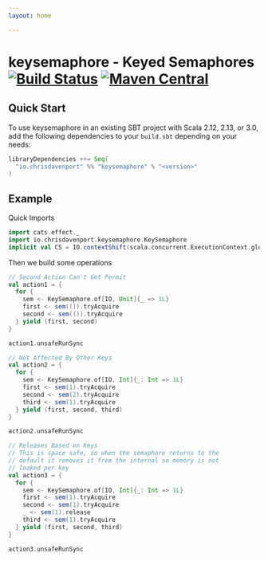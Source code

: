 ```yaml
---
layout: home

---
```


# keysemaphore - Keyed Semaphores [![Build Status](https://travis-ci.com/ChristopherDavenport/keysemaphore.svg?branch=master)](https://travis-ci.com/ChristopherDavenport/keysemaphore) [![Maven Central](https://maven-badges.herokuapp.com/maven-central/io.chrisdavenport/keysemaphore_2.12/badge.svg)](https://maven-badges.herokuapp.com/maven-central/io.chrisdavenport/keysemaphore_2.12)

## Quick Start

To use keysemaphore in an existing SBT project with Scala 2.12, 2.13, or 3.0, add the following dependencies to your
`build.sbt` depending on your needs:

```scala
libraryDependencies ++= Seq(
  "io.chrisdavenport" %% "keysemaphore" % "<version>"
)
```

## Example

Quick Imports

```scala mdoc:silent
import cats.effect._
import io.chrisdavenport.keysemaphore.KeySemaphore
implicit val CS = IO.contextShift(scala.concurrent.ExecutionContext.global)
```

Then we build some operations

```scala mdoc
// Second Action Can't Get Permit
val action1 = {
  for {
    sem <- KeySemaphore.of[IO, Unit]{_ => 1L}
    first <- sem(()).tryAcquire
    second <- sem(()).tryAcquire
  } yield (first, second)
}

action1.unsafeRunSync

// Not Affected By Other Keys
val action2 = {
  for {
    sem <- KeySemaphore.of[IO, Int]{_: Int => 1L}
    first <- sem(1).tryAcquire
    second <- sem(2).tryAcquire
    third <- sem(1).tryAcquire
  } yield (first, second, third)
}

action2.unsafeRunSync

// Releases Based on Keys
// This is space safe, so when the semaphore returns to the
// default it removes it from the internal so memory is not
// leaked per key
val action3 = {
  for {
    sem <- KeySemaphore.of[IO, Int]{_: Int => 1L}
    first <- sem(1).tryAcquire
    second <- sem(1).tryAcquire
    _ <- sem(1).release
    third <- sem(1).tryAcquire
  } yield (first, second, third)
}

action3.unsafeRunSync
```
